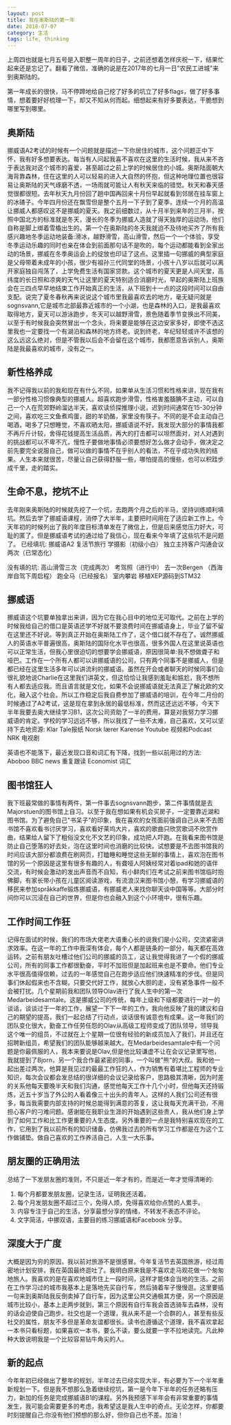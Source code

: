 ```yaml
---
layout: post
title: 我在奥斯陆的第一年
date: 2018-07-07
category: 生活
tags: life, thinking
---
```

上周四也就是七月五号是入职整一周年的日子，之前还想着怎样庆祝一下，结果忙起来还是忘记了。翻看了微信，准确的说是在2017年的七月一日"农民工进城"来到奥斯陆的。

第一年成长的很快，马不停蹄地给自己挖了好多的坑立了好多flags，做了好多事情，想着要好好梳理一下，却又不知从何而起。细想起来有好多要表达，干脆想到哪里写到哪里。

## 奥斯陆
挪威语A2考试的时候有一个问题就是描述一下你居住的城市，这个问题正中下怀，我有好多想要表达。每当有人问起我喜不喜欢在这里的生活时候，我从来不吝于表达我对这个城市的喜爱，甚至超过之前上学的时候居住的小城。奥斯陆面朝大海背靠森林，住在这里的人可以轻易的进入大自然的怀抱，但这种地理位置也很容易让奥斯陆的天气琢磨不透，一场雨就可能让人有秋天来临的错觉。秋天和春天感觉很都很短。去年秋天九月份回了趟中国再回来十月份早起就看到邻居在挂车窗上的冰碴子。今年四月份还在飘雪但是整个五月一下子到了夏季，连续一个月的高温让挪威人都感叹这不是挪威的夏天。我之前细数过，从十月半到来年的三月半，按照中国北方的标准就是冬天，漫长的冬季为挪威人造就了得天独厚的运动场，他们自称是脚上绑着雪橇出生的。第一个在奥斯陆的冬天我就迫不及待地买齐了所有我感兴趣地冬季运动地装备:滑冰，越野滑雪，高山滑雪，然后一个一个体验，享受冬季运动乐趣的同时也亲在体会到前面那句话不是吹的，每个运动都能看到全家出动的场景，挪威在冬季奥运会上的绽放也印证了这点。这里插一句挪威的典型家庭是父母带着未成年的小孩，很少有祖孙三代同堂的场景，小孩十八岁以后就可以离开家庭独自闯荡了，上学免费生活有国家贷款。这个城市的夏天更是人间天堂，高纬度的长日照和凉爽的天气让这里的夏天特别适合消磨时光，早起的奥斯陆上班族会在三四点早早地结束工作开始真正的生活，从下班到十一点的这段时间可以自由支配。说完了夏冬春秋再来说说这个城市里我最喜欢去的地方，毫无疑问就是sognsvann,它是城市北部最靠近城市的一个小湖，也是森林的入口，是我最喜欢取得地方，夏天可以游泳跑步，冬天可以越野滑雪，景色随着季节变换出不同美，以至于有时候我会突然冒出一个念头，将来要是能够在这边安家多好，即使不选这里我也一定要找一个有湖泊和森林的地方终老。说到终老，年纪轻轻或许不该想的这么远这么绝对，但是不管我以后会不会留在这个城市，我都愿意告诉别人，奥斯陆是我最喜欢的城市，没有之一。

## 新性格养成
我不记得我以前的我和现在有什么不同，如果单从生活习惯和性格来讲，现在我有一部分性格习惯像典型的挪威人。超喜欢跑步滑雪，性格害羞腼腆不主动，可以自己一个人在荒郊野岭溜达半天，喜欢读侦探推理小说，迟到时间通常在15-30分钟之间，喜欢吃三文鱼煮鸡蛋，甜的羊奶酪，家里没有筷子。不同的是不会主动自己喝酒，喝多了只想睡觉，不喜欢晒太阳，挪威语说不好。我发现大部分的事情我都不再斤斤计较，舍得花钱提高生活品质，再大的打击都可以坦然面对，对人对遇到的挑战都可以不卑不亢，慢性子要做地事情必须要想好怎么做才会动手，做决定之前先要完全说服自己，做可以做的事情不在乎别人的看法，不在乎成功失败的结果。人生本来就很苦，尽量让自己获得舒服一些，哪怕提高的慢些，也可以积跬步成千里，走的踏实。

## 生命不息，挖坑不止
去年刚来奥斯陆的时候就先挖了一个坑，去跑两个月之后的半马，坚持训练顺利填坑。然后去学了挪威语课程，消停了大半年，主要把时间用在了适应新工作上。今天年初的时候列出了我的年度目标清单发在了微信上，但是后来感觉压力好大，可耻的匿了。但是挪威语考试的通过给了我信心，现在看来今年填了这些坑不是问题了。
已经填坑:
挪威语A2
复活节旅行
学摄影（初级小白）
独立主持客户沟通会议两次（已常态化）

没有填的坑:
高山滑雪三次（完成两次）
考驾照（进行中）
去一次Bergen （西海岸自驾下周启程）
跑全马（已经报名）
室内攀岩
移植XEP源码到STM32

## 挪威语
挪威语这个坑要单独拿出来讲，因为它在我心目中的地位无可取代。之前在上学的时候我给自己的借口是英语还学不好就不要浪费时间在挪威语身上，毕业了留不留在这里还不好说。等到真正开始在奥斯陆工作了，这个借口就不存在了。诚然挪威人的英语水平普遍很高，奥斯陆的国际化水平也很高，很多外国人在这里说英语也可以正常生活，但我心里很迫切的想要学会挪威语，原因很简单:我不想做聋子和哑巴。工作在一个所有人都可以讲挪威语的公司，只有两个同事不是挪威人，但是都已经在这里生活多年可以讲流利的挪威语。虽然在开会或者聊天的时候同事们会很礼貌地说Charlie在这里我们讲英文，但这恰恰让我感到羞耻和尴尬，我不想所有人都去适应我。而且语言就是文化，如果不会说挪威语就无法真正了解北欧的文化，融入这个社会。所以工作稳定后我自费参加了挪威语的培训，在今年二月份的时候通过了A2考试，这是现在拿到永居的最低标准，然而这还远远不够，今天下半年我要去奥大继续学习B1，这次公司资助了一半的费用，算是对我努力学习挪威语的肯定。学校的学习远远不够，所以我找了一些不太难，自己喜欢，又可以坚持下去地资源:
Klar Tale报纸
Norsk lærer Karense Youtube 视频和Podcast
NRK 电视剧

英语也不能落下，最近发现口音和词汇有下降，找到一些以前用过的方法:
Aboboo BBC news 重复跟读
Economist 词汇

## 图书馆狂人
我下班最常做的事情有两件，第一件事去sognsvann跑步，第二件事情就是去Majorstuen的图书馆上自习。以至于我在想如果有机会买房子，一定要靠近湖和图书馆。为了避免自己"书呆子"的印象，我在喜欢的女孩面前强调自己从来不去图书馆不喜欢看书讨厌学习，喜欢看好莱坞大片，喜欢的歌曲只欣赏歌词不欣赏作曲，结果给人留下了粗俗没文化不文艺的印象，成功把人吓跑。在我看来图书馆是防止自己堕落的好去处，泡在这里时间也消磨的比较快。试想要是不去图书馆我的时间应该大部分都浪费在刷网页，打瞌睡和睡觉这些无聊的事情上，喜欢泡在图书馆的另一个原因是这里有很多有趣的人，有聋哑人阿姨经常对着ipad和她的语伴交流，有时候会激动的发出声音而不自知，有小鲜肉们在考试之前来图书馆临时抱佛脚，有家长带小孩在儿童区阅读游戏，有流浪汉来图书馆小憩，有学习挪威语的移民来参加språkkaffe锻炼挪威语，有挪威老人来找你聊天谈中国等等。大部分时间你可以沉浸在自己的世界，但是你也会融入到这个小环境中，很有乐趣。

## 工作时间工作狂
记得在面试的时候，我们的市场大佬老大语重心长的说我们是小公司，交流紧密讲求效率。在这一年的工作中我深有体会，每个人都是链条的一部分，每天都在高效运转。之前有朋友吐槽过他们公司的挪威的员工，这让我觉得我进了一个假的挪威公司，所有的同事工作都很勤奋，平时不加班但是加起班来也是不要命。他们专业水平很高值得信赖，过去的一年感觉自己在跑步适应他们快速精准的步伐。但是同事们休起假来也不含糊，只要交代好工作，就放心大胆的走，没有紧急事件一般不会被打扰。几个星期前我和团队领导Olav进行了我人生中的第一次Medarbeidesamtale。这是挪威公司的传统，每年上级和下级都要进行一对一的谈话，谈谈过于一年的工作，展望一下下一年的工作，我向他反映了我的建议和自己的期望的提高，我们一起总结了行动点，谈话很有诚意也有成果。这一年我们的团队变化很大，勤奋工作任劳任怨的Olav从高级工程师变成了团队领导，领导我这个唯一的组员，不过就在上个星期一位很有经验的新成员加入了我们，并且还在招聘新组员，希望我们的团队能够越来越大。在Medarbeidesamtale中有一个问题是你最佩服的人，我本来要说是Olav,但是他比较谦虚不让在会议记录里写他，我就提到了Bjorn，另一个我合作最紧密的同事，一个叫做"熊"的大叔。我和他一起出差过两次，他算是我见过的最最工作狂的人，作为销售有着堪比工程师的专业知识，每次会议都会发总结的很详细的会议记录给客户，思路极其清晰，因为时差的关系他每天要晚半天和我们沟通，感觉他每天工作十几个小时，但他每天还持锻炼，近五十岁当了外公的人看着像三十出头的青年人。这样的人我们公司还有很多，每当我需要内部支持的时候总能得到满意的答复，这让我每天充满干劲，不用担心客户的刁难问题。感谢能在我职业生涯的开始遇到这些贵人，我从他们身上学到了如何工作和比工作更重要的人生态度。另外重要的一点是我特别喜欢现在的工作，它用到了我以前所有的知识储备，仿佛我过去的所有学习工作都是在为这个工作做铺垫。做自己喜欢的工作养活自己，人生一大乐事。

## 朋友圈的正确用法
总结了一下发朋友圈的准则，不只是近一年才有的，而是近一年才觉得清晰的:
1. 每个月都要发朋友圈，记录生活，证明我还活着。
2. 每个月发朋友圈不超过三个，免得人烦，免得喜欢给你点赞的人累手。
3. 内容专注于自己的生活，分享最想分享的情绪，不转发不表态不评论。
4. 文字简洁，中挪双语，主要目的练习挪威语和Facebook 分享。

## 深度大于广度
大概是因为穷的原因，我以前对旅游不是很感冒。今年复活节去英国旅游，经过周密地计划安排，我在英国最终逛吐了。我明白原来我是不喜欢走马观花做一个匆匆地旅人。我喜欢的是在喜欢地城市住上一段时间，这样才能体会当地的生活。之前在工作学习过的城市我基本上是落地先买自行车，然后骑着车子慢慢逛。这里要插一句来到奥斯陆我反倒卖掉了自行车，因为这里公共交通极其方便，另一个原因是城市比较小，基本上走两步就到，第三个原因有自行车我会首选骑车去森林，没有的话会迫使自己跑步。社交也是一个道理，我从来不是一个合群的人，甚至有些反社交的属性，朋友不多但是革命友谊都很长。读书也遵循这个道理，我不喜欢拿起一本书只看标题，如果喜欢一本书，要么不读，要么就要一字不拉地读完。凡此种种大致说明我是一个比较容易钻牛角尖的人。

## 新的起点
今年年初已经做出了整年的规划，半年过去已经实现大半，有必要为下一个半年重新规划一下。但是我不想那么急着继续挖坑，第一是今年下半年的任务还略有压力，新加的任务是完成挪威语B1的课程。另外我预感下半年会有非常重要的事情发生，我可能会需要更多的考虑，我希望这是我人生中的奇点。无论怎样，你都要时刻提醒自己:你没有他们预想的那么好，但你自己也不差。加油！